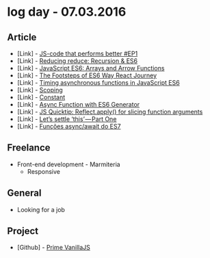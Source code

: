 # log day - 07.03.2016

## Article 

- \[Link\] - [JS-code that performs better #EP1](https://medium.com/@idsfn/js-code-that-performs-better-ep1-72da077ae4b3#.b85539wmd)
- \[Link\] - [Reducing reduce: Recursion & ES6](https://medium.com/@rdbruhn/reducing-reduce-recursion-es6-5e030e9680e9#.x1laqx12x)
- \[Link\] - [JavaScript ES6: Arrays and Arrow Functions](https://medium.com/@alexyuly/javascript-es6-arrays-and-arrow-functions-7bcaa635e3cc#.knisjo8jd)
- \[Link\] - [The Footsteps of ES6 Way React Journey](https://medium.com/@BurakArslan/the-footsteps-of-es6-way-react-journey-6017b2b246be#.p2j0c01wa)
- \[Link\] - [Timing asynchronous functions in JavaScript ES6](https://medium.com/@homam/timing-asynchronous-functions-in-javascript-es6-2635ed306377#.qatmhoyul)
- \[Link\] - [Scoping](https://medium.com/@kurtommy/scoping-2c95078f56e1#.pxaivi2iv)
- \[Link\] - [Constant](https://medium.com/@kurtommy/constant-48b5c423228a#.8ykq0belk)
- \[Link\] - [Async Function with ES6 Generator](https://medium.com/@jimkang/async-function-with-es6-generator-c671c8edac1b#.84kl8fhrb)
- \[Link\] - [JS Quicktip: Reflect.apply() for slicing function arguments](https://medium.com/@gattermeier/js-quicktip-reflect-apply-for-slicing-function-arguments-99637c6dd238#.pkgvus6d9)
- \[Link\] - [Let’s settle ‘this’ — Part One](https://medium.com/@nashvail/lets-settle-this-part-one-ef36471c7d97#.etdqylit2)
- \[Link\] - [Funções async/await do ES7](https://medium.com/@oieduardorabelo/fun%C3%A7%C3%B5es-async-await-do-es7-c123469ded5#.prlnaaemy)


## Freelance

- Front-end development - Marmiteria
  - Responsive


## General 

- Looking for a job


## Project

- \[Github\] - [Prime VanillaJS](https://github.com/prime-solutions/prime-vanillajs)
